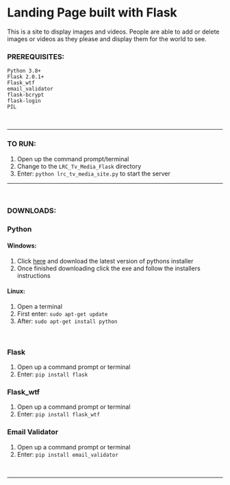 # Landing Page built with Flask

This is a site to display images and videos.  People are able to add or delete<br>images or videos as they please and display them for the world to see.

### PREREQUISITES:
    Python 3.8+
    Flask 2.0.1+
    Flask_wtf
    email_validator
    flask-bcrypt
    flask-login
    PIL
<br>

---

### TO RUN:
1. Open up the command prompt/terminal
2. Change to the `LRC_Tv_Media_Flask` directory
3. Enter: `python lrc_tv_media_site.py` to start the server

---

<br>

### DOWNLOADS:

### Python
#### Windows:  
1. Click [here](https://www.python.org/downloads/) and download the latest version of pythons installer
2. Once finished downloading click the exe and follow the installers instructions

#### Linux:
1. Open a terminal
2. First enter: `sudo apt-get update`
3. After: `sudo apt-get install python`

<br>

### Flask
1. Open up a command prompt or terminal
2. Enter: `pip install flask`

### Flask_wtf
1. Open up a command prompt or terminal
2. Enter: `pip install flask_wtf`


### Email Validator
1. Open up a command prompt or terminal
2. Enter: `pip install email_validator`

<br>

---
